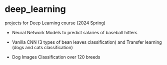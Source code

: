 # deep_learning
projects for Deep Learning course (2024 Spring)

* Neural Network Models to predict salaries of baseball hitters 

* Vanilla CNN (3 types of bean leaves classification) and Transfer learning (dogs and cats classification)

* Dog Images Classification over 120 breeds

